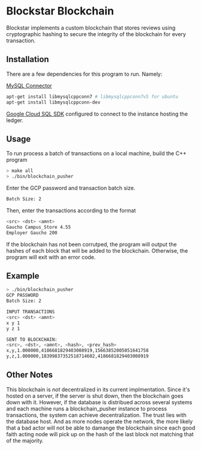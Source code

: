 # Blockstar Blockchain

Blockstar implements a custom blockchain that stores reviews using cryptographic hashing to secure the integrity of the blockchain for every transaction.

## Installation

There are a few dependencies for this program to run. Namely:

[MySQL Connector](https://dev.mysql.com/doc/connector-cpp/8.0/en/connector-cpp-introduction.html)
```bash
apt-get install libmysqlcppconn7 # libmysqlcppconn7v5 for ubuntu
apt-get install libmysqlcppconn-dev
```

[Google Cloud SQL SDK](https://cloud.google.com/sdk/docs/install) configured to connect to the instance hosting the ledger.

## Usage

To run process a batch of transactions on a local machine, build the C++ program

```bash
> make all
> ./bin/blockchain_pusher
```

Enter the GCP password and transaction batch size.

```bash
Batch Size: 2
```

Then, enter the transactions according to the format
```bash
<src> <dst> <amnt>
Gaucho Campus_Store 4.55
Employer Gaucho 200
```

If the blockchain has not been corrutped, the program will output the hashes of each block that will be added to the blockchain. Otherwise, the program will exit with an error code.

## Example

```bash
> ./bin/blockchain_pusher 
GCP PASSWORD
Batch Size: 2

INPUT TRANSACTIONS
<src> <dst> <amnt>
x y 1
y z 1

SENT TO BLOCKCHAIN:
<src>, <dst>, <amnt>, <hash>, <prev_hash>
x,y,1.000000,4186681829403008919,15663852005051641758
y,z,1.000000,18399837352518714602,4186681829403008919
```

## Other Notes
This blockchain is *not* decentralized in its current implmentation. Since it's hosted on a server, if the server is shut down, then the blockchain goes down with it. However, if the database is distribued across several systems and each machine runs a blockchain_pusher instance to process transactions, the system can achieve decentralization. The trust lies with the database host. And as more nodes operate the network, the more likely that a bad actor will not be able to damange the blockchain since each good faith acting node will pick up on the hash of the last block not matching that of the majority.
